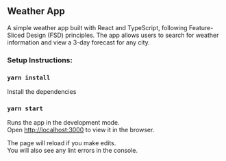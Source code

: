 ## Weather App

A simple weather app built with React and TypeScript, following Feature-Sliced Design (FSD) principles. The app allows users to search for weather information and view a 3-day forecast for any city.

### Setup Instructions:

### `yarn install`

Install the dependencies

### `yarn start`

Runs the app in the development mode.\
Open [http://localhost:3000](http://localhost:3000) to view it in the browser.

The page will reload if you make edits.\
You will also see any lint errors in the console.
